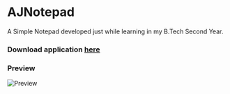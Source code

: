 <h1>AJNotepad</h1>

<p>A Simple Notepad developed just while learning in my B.Tech Second Year.</p>

<h3>Download application <a href="https://github.com/theajr/AJNotepad/raw/master/AJNotepad.jar">here </a></h3>

<h3>Preview</h3>
<img src="https://preview.ibb.co/fOxq7e/Screen_Shot_2018_08_24_at_8_58_51_AM.png" alt="Preview">
